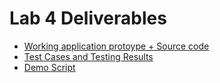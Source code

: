 # Lab 4 Deliverables
- <a href="https://github.com/softwarelab3/2006-SCS2-44/tree/main/ChompTrack">Working application protoype + Source code</a>
- <a href="https://github.com/softwarelab3/2006-SCS2-44/blob/main/Lab4/Test%20Cases%20and%20Testing%20Results.pdf">Test Cases and Testing Results</a>
- <a href="https://github.com/softwarelab3/2006-SCS2-44/blob/main/Lab4/Demo%20Script.pdf">Demo Script</a>
